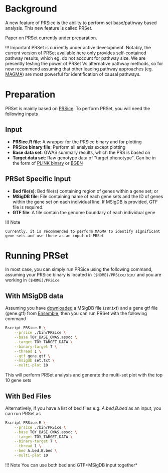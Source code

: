 # Background
A new feature of PRSice is the ability to perform set base/pathway based analysis. This new feature is called PRSet.

Paper on PRSet currently under preparation.


!!! Important
    PRSet is currently under active development. Notably, the current version of PRSet available here only provides self-contained pathway results, which eg. do not account for pathway size. We are presently testing the power of PRSet Vs alternative pathway methods, so for now recommend assuming that other leading pathway approaches (eg. [MAGMA](https://ctg.cncr.nl/software/magma)) are most powerful for identification of causal pathways.

# Preparation
PRSet is mainly based on [PRSice](quick_start.md). To perform PRSet,
you will need the following inputs

## Input
- **PRSice.R file**: A wrapper for the PRSice binary and for plotting
- **PRSice binary file**: Perform all analysis except plotting
- **Base data set**: GWAS summary results, which the PRS is based on
- **Target data set**: Raw genotype data of "target phenotype". Can be in the form of  [PLINK binary](https://www.cog-genomics.org/plink2/formats#bed) or [BGEN](http://www.well.ox.ac.uk/~gav/bgen_format/)
## PRSet Specific Input
- **Bed file(s)**: Bed file(s) containing region of genes within a gene set; or
- **MSigDB file**: File containing name of each gene sets and the ID of genes within the
gene set on each individual line. If MSigDB is provided, GTF file is required.
- **GTF file**: A file contain the genome boundary of each individual gene

!!! Note

    Currently, it is recommended to perform MAGMA to identify significant gene sets and use those as an input of PRSet

# Running PRSet

In most case, you can simply run PRSice using the following command, assuming your
PRSice binary is located in `($HOME)/PRSice/bin/` and you are working in `($HOME)/PRSice`

## With MSigDB data
Assuming you have [downloaded](http://software.broadinstitute.org/gsea/msigdb/) a MSigDB file (*set.txt*) and a gene gtf file (gene.gtf) from [Ensemble](http://www.ensembl.org/index.html), then you can run PRSet with the following command

``` bash hl_lines="7 8 9"
Rscript PRSice.R \
    --prsice ./bin/PRSice \
    --base TOY_BASE_GWAS.assoc \
    --target TOY_TARGET_DATA \
    --binary-target T \
    --thread 1 \
    --gtf gene.gtf \
    --msigdb set.txt \
    --multi-plot 10
```

This will perform PRSet analysis and generate the multi-set plot with the top 10 gene sets

## With Bed Files
Alternatively, if you have a list of bed files e.g. *A.bed,B.bed* as an input, you can run PRSet as

``` bash hl_lines="7 8"
Rscript PRSice.R \
    --prsice ./bin/PRSice \
    --base TOY_BASE_GWAS.assoc \
    --target TOY_TARGET_DATA \
    --binary-target T \
    --thread 1 \
    --bed A.bed,B.bed \
    --multi-plot 10
```

!!! Note
    You can use both bed and GTF+MSigDB input together*
